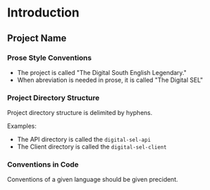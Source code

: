 # Introduction

## Project Name

### Prose Style Conventions

- The project is called "The Digital South English Legendary."
- When abreviation is needed in prose, it is called "The Digital SEL"

### Project Directory Structure

Project directory structure is delimited by hyphens.

Examples:

- The API directory is called the `digital-sel-api`
- The Client directory is called the `digital-sel-client`

### Conventions in Code

Conventions of a given language should be given precident.
